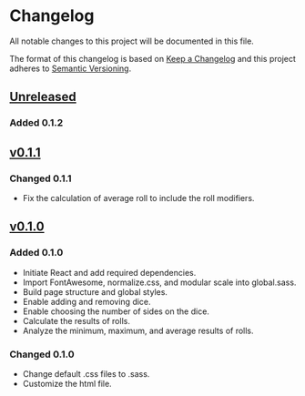 # Changelog

All notable changes to this project will be documented in this file.

The format of this changelog is based on [Keep a Changelog](https://keepachangelog.com) and this project adheres to [Semantic Versioning](https://semver.org/).

## [Unreleased](<https://github.com/nai888/dice-roller/compare/v0.1.1...HEAD>)

### Added 0.1.2

## [v0.1.1](<https://github.com/nai888/dice-roller/compare/v0.1.0...v0.1.1>)

### Changed 0.1.1

- Fix the calculation of average roll to include the roll modifiers.

## [v0.1.0](<https://github.com/nai888/dice-roller/compare/e56c2f615ac986afaea71e5dde087087d2999443...v0.1.0>)

### Added 0.1.0

- Initiate React and add required dependencies.
- Import FontAwesome, normalize.css, and modular scale into global.sass.
- Build page structure and global styles.
- Enable adding and removing dice.
- Enable choosing the number of sides on the dice.
- Calculate the results of rolls.
- Analyze the minimum, maximum, and average results of rolls.

### Changed 0.1.0

- Change default .css files to .sass.
- Customize the html file.

